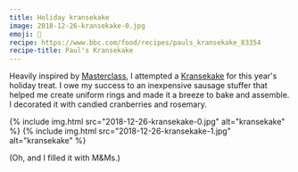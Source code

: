 ```yaml
---
title: Holiday kransekake
image: 2018-12-26-kransekake-0.jpg
emoji: 🎄
recipe: https://www.bbc.com/food/recipes/pauls_kransekake_83354
recipe-title: Paul's Kransekake
---
```


Heavily inspired by [Masterclass](http://www.pbs.org/food/features/great-british-baking-show-season-masterclass/), I attempted a [Kransekake](https://en.wikipedia.org/wiki/Kransekake) for this year's holiday treat. I owe my success to an inexpensive sausage stuffer that helped me create uniform rings and made it a breeze to bake and assemble. I decorated it with candied cranberries and rosemary.

<div class="photos">
{% include img.html src="2018-12-26-kransekake-0.jpg" alt="kransekake" %}
{% include img.html src="2018-12-26-kransekake-1.jpg" alt="kransekake" %}
</div>

(Oh, and I filled it with M&Ms.)
